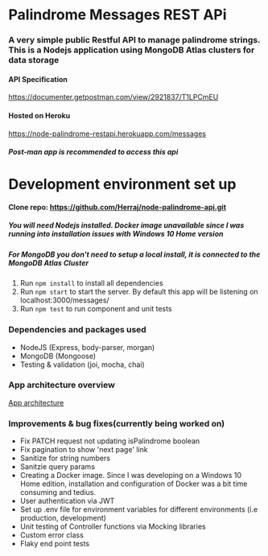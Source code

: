 # Palindrome Messages REST APi
### A very simple public Restful API to manage palindrome strings. This is a Nodejs application using MongoDB Atlas clusters for data storage

#### API Specification
https://documenter.getpostman.com/view/2921837/T1LPCmEU

#### Hosted on Heroku
https://node-palindrome-restapi.herokuapp.com/messages 

##### Post-man app is recommended to access this api


# Development environment set up
#### Clone repo: https://github.com/Herraj/node-palindrome-api.git
##### You will need Nodejs installed. Docker image unavailable since I was running into installation issues with Windows 10 Home version
##### For MongoDB you don't need to setup a local install, it is connected to the MongoDB Atlas Cluster 
1. Run `npm install` to install all dependencies
2. Run `npm start` to start the server. By default this app will be listening on localhost:3000/messages/
3. Run `npm test` to run component and unit tests

### Dependencies and packages used
* NodeJS (Express, body-parser, morgan)
* MongoDB (Mongoose)
* Testing & validation (joi, mocha, chai)

### App architecture overview 
[App architecture](https://drive.google.com/file/d/1qGOM8h0kuv2IH-Ev90sSUxDChIDHT6XR/view?usp=sharing)
 
### Improvements & bug fixes(currently being worked on)
* Fix PATCH request not updating isPalindrome boolean
* Fix pagination to show 'next page' link
* Sanitize for string numbers
* Sanitzie query params
* Creating a Docker image. Since I was developing on a Windows 10 Home edition, installation and configuration of Docker was a bit time consuming and tedius. 
* User authentication via JWT
* Set up .env file for environment variables for different environments (i.e production, development)
* Unit testing of Controller functions via Mocking libraries
* Custom error class
* Flaky end point tests


